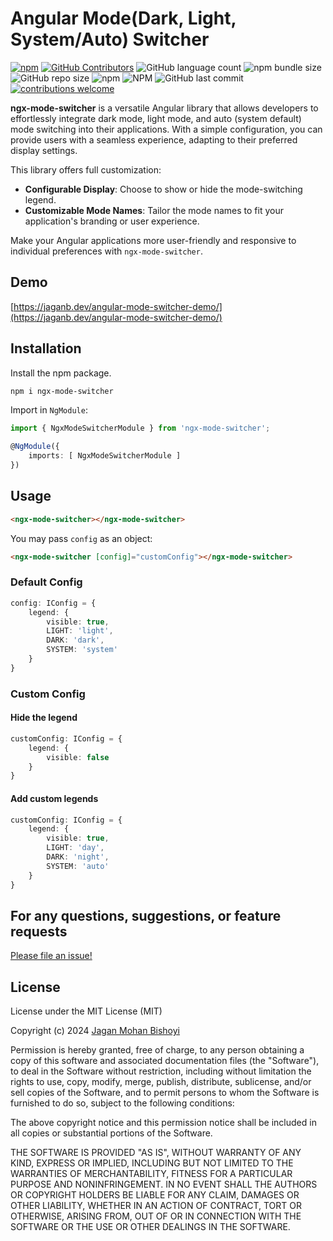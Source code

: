 # Angular Mode(Dark, Light, System/Auto) Switcher

[![npm](https://img.shields.io/npm/v/ngx-mode-switcher.svg?style=flat-square)](https://www.npmjs.com/package/ngx-mode-switcher)
[![GitHub Contributors](https://img.shields.io/github/contributors/jaganbishoyi/angular-mode-switcher.svg?style=flat-square)](https://github.com/jaganbishoyi/angular-mode-switcher/graphs/contributors)
![GitHub language count](https://img.shields.io/github/languages/count/jaganbishoyi/angular-mode-switcher)
![npm bundle size](https://img.shields.io/bundlephobia/min/ngx-mode-switcher)
![GitHub repo size](https://img.shields.io/github/repo-size/jaganbishoyi/angular-mode-switcher)
![npm](https://img.shields.io/npm/dt/ngx-mode-switcher)
![NPM](https://img.shields.io/npm/l/ngx-mode-switcher)
![GitHub last commit](https://img.shields.io/github/last-commit/jaganbishoyi/angular-mode-switcher)
[![contributions welcome](https://img.shields.io/badge/contributions-welcome-brightgreen.svg?style=flat-square)](https://github.com/jaganbishoyi/angular-mode-switcher/issues)

**ngx-mode-switcher** is a versatile Angular library that allows developers to effortlessly integrate dark mode, light mode, and auto (system default) mode switching into their applications. With a simple configuration, you can provide users with a seamless experience, adapting to their preferred display settings.

This library offers full customization:

- **Configurable Display**: Choose to show or hide the mode-switching legend.
- **Customizable Mode Names**: Tailor the mode names to fit your application's branding or user experience.

Make your Angular applications more user-friendly and responsive to individual preferences with `ngx-mode-switcher`.

## Demo

[https://jaganb.dev/angular-mode-switcher-demo/](https://jaganb.dev/angular-mode-switcher-demo/)

## Installation

Install the npm package.

```bash
npm i ngx-mode-switcher
```

Import in `NgModule`:

```ts
import { NgxModeSwitcherModule } from 'ngx-mode-switcher';

@NgModule({
    imports: [ NgxModeSwitcherModule ]
})
```

## Usage

```html
<ngx-mode-switcher></ngx-mode-switcher>
```

You may pass `config` as an object:

```html
<ngx-mode-switcher [config]="customConfig"></ngx-mode-switcher>
```

### Default Config

```ts
config: IConfig = {
    legend: {
        visible: true,
        LIGHT: 'light',
        DARK: 'dark',
        SYSTEM: 'system'
    }
}
```

### Custom Config

#### Hide the legend

```ts
customConfig: IConfig = {
    legend: {
        visible: false
    }
}
```

#### Add custom legends

```ts
customConfig: IConfig = {
    legend: {
        visible: true,
        LIGHT: 'day',
        DARK: 'night',
        SYSTEM: 'auto'
    }
}
```

## For any questions, suggestions, or feature requests

[Please file an issue!](https://github.com/jaganbishoyi/ngx-mode-switcher/issues)

## License

License under the MIT License (MIT)

Copyright (c) 2024 [Jagan Mohan Bishoyi](http://jaganbishoyi.github.io/)

Permission is hereby granted, free of charge, to any person obtaining a copy
of this software and associated documentation files (the "Software"), to deal
in the Software without restriction, including without limitation the rights
to use, copy, modify, merge, publish, distribute, sublicense, and/or sell
copies of the Software, and to permit persons to whom the Software is
furnished to do so, subject to the following conditions:

The above copyright notice and this permission notice shall be included in all
copies or substantial portions of the Software.

THE SOFTWARE IS PROVIDED "AS IS", WITHOUT WARRANTY OF ANY KIND, EXPRESS OR
IMPLIED, INCLUDING BUT NOT LIMITED TO THE WARRANTIES OF MERCHANTABILITY,
FITNESS FOR A PARTICULAR PURPOSE AND NONINFRINGEMENT. IN NO EVENT SHALL THE
AUTHORS OR COPYRIGHT HOLDERS BE LIABLE FOR ANY CLAIM, DAMAGES OR OTHER
LIABILITY, WHETHER IN AN ACTION OF CONTRACT, TORT OR OTHERWISE, ARISING FROM,
OUT OF OR IN CONNECTION WITH THE SOFTWARE OR THE USE OR OTHER DEALINGS IN THE
SOFTWARE.
